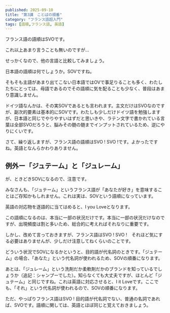 ```yaml
---
published: 2025-09-10
title: "第3講　ことばの順番"
category: "フランス語超入門"
tags: [語順,フランス語, 英語]
---
```

フランス語の語順はSVOです。

これ以上あまり言うことも無いのですが…

せっかくなので、他の言語と比較してみましょう。

日本語の語順は何でしょうか。SOVですね。

そもそも主語があまり出てこない日本語ではOVで事足りることも多く、わたしたちにとっては、母語であるのでその語順に気を配ることも少なく、普段はあまり意識しません。

ドイツ語なんかは、その実SOVであるとも言われます。主文だけはSVOなのですが、副次的要素は基本的にSOVです。わたしも少しだけドイツ語を勉強しますが、日本語と同じでやりやすいはずだと思いきや、ラテン文字で書かれている言葉は全部SVOだろうと、脳みその髄の髄までインプットされているため、逆にやりにくいです。

さて、繰り返しますが、フランス語の語順はSVO ! SVO !です。よかったですね。英語となんらかわりありません。

## 例外ー「ジュテーム」と「ジュレーム」

が、ときどきSOVになるので、注意です。

みなさんも、「ジュテーム」というフランス語が「あなたが好き」を意味することはご存知かもしれません。これは実は、SOVという語順になっています。

英語の対応物を逐語的に当てはめると、I you Loveとなります。

この語順になるのは、本当に一部の状況だけです。本当に一部の状況だけなのですが、出現頻度は割と多いため、総合的に考えればそれなりに重要です。

しかし、改めて言っておきますが、フランス語はSVO ! SVO !　それほど気にする必要はありませんが、少しだけ注意してねくらいのことです。

どういう状況でSOVになるかというと、目的語が代名詞のときです。「ジュテーム」の場合、「あなた」という代名詞が使われるため、SOVの順番になります。

あとは、「ジュレーム」という洗剤だか柔軟剤だかのブランドを知っているでしょうか（追記：シャンプーでした）。知らなくても大丈夫ですが、ほとんど「ジュテーム」と同じですね。これは英語に対応させると、I it Loveです。ここでも、「それ」という代名詞が使われるので、SOVの順番になります。

ただ、やっぱりフランス語はSVO ! 目的語が代名詞でない、普通の名詞であれば、SVOです。語順に関しては、英語とほぼ同じと覚えておきましょう。